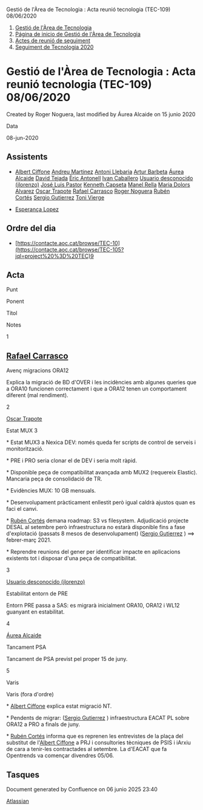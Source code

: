 Gestió de l'Àrea de Tecnologia : Acta reunió tecnologia (TEC-109) 08/06/2020  

1.  [Gestió de l'Àrea de Tecnologia](index.md)
2.  [Página de inicio de Gestió de l'Àrea de Tecnologia](13893786.md)
3.  [Actes de reunió de seguiment](34505308.md)
4.  [Seguiment de Tecnologia 2020](Seguiment-de-Tecnologia-2020_64979512.md)

Gestió de l'Àrea de Tecnologia : Acta reunió tecnologia (TEC-109) 08/06/2020
============================================================================

Created by Roger Noguera, last modified by Áurea Alcaide on 15 junio 2020

Data

08-jun-2020

Assistents
----------

*   [Albert Ciffone](https://confluence.aoc.cat/display/~aciffone) [Andreu Martinez](https://confluence.aoc.cat/display/~amartinez) [Antoni Llebaria](https://confluence.aoc.cat/display/~allebaria) [Artur Barbeta](https://confluence.aoc.cat/display/~abarbeta) [Áurea Alcaide](https://confluence.aoc.cat/display/~aalcaide) [David Tejada](https://confluence.aoc.cat/display/~dtejada) [Èric Antonell](https://confluence.aoc.cat/display/~eantonell) [Ivan Caballero](https://confluence.aoc.cat/display/~icaballero) [Usuario desconocido (jlorenzo)](https://confluence.aoc.cat/display/~jlorenzo) [José Luis Pastor](https://confluence.aoc.cat/display/~jlpastor) [Kenneth Capseta](https://confluence.aoc.cat/display/~kcapseta) [Manel Rella](https://confluence.aoc.cat/display/~mrella) [Maria Dolors Alvarez](https://confluence.aoc.cat/display/~mdalvarez) [Oscar Trapote](https://confluence.aoc.cat/display/~otrapote) [Rafael Carrasco](https://confluence.aoc.cat/display/~rcarrasco) [Roger Noguera](https://confluence.aoc.cat/display/~rnoguera) [Rubén Cortés](https://confluence.aoc.cat/display/~rcortes) [Sergio Gutierrez](https://confluence.aoc.cat/display/~sgutierrez) [Toni Vierge](https://confluence.aoc.cat/display/~tvierge)
    
*   [Esperança Lopez](https://confluence.aoc.cat/display/~elopez)
    

Ordre del dia
-------------

*   [https://contacte.aoc.cat/browse/TEC-10](https://contacte.aoc.cat/browse/TEC-105?jql=project%20%3D%20TEC)9  
    

Acta
----

Punt

Ponent

Títol

Notes

1

[Rafael Carrasco](https://confluence.aoc.cat/display/~rcarrasco)
----------------------------------------------------------------

Avenç migracions ORA12

Explica la migració de BD d'OVER i les incidències amb algunes queries que a ORA10 funcionen correctament i que a ORA12 tenen un comportament diferent (mal rendiment).

  

2

[Oscar Trapote](https://confluence.aoc.cat/display/~otrapote)

Estat MUX 3

\* Estat MUX3 a Nexica DEV: només queda fer scripts de control de serveis i monitorització.

\* PRE i PRO seria clonar el de DEV i seria molt ràpid.

\* Disponible peça de compatibilitat avançada amb MUX2 (requereix Elastic). Mancaria peça de consolidació de TR.

\* Evidències MUX: 10 GB mensuals.

\* Desenvolupament pràcticament enllestit però igual caldrà ajustos quan es faci el canvi.

\* [Rubén Cortés](https://confluence.aoc.cat/display/~rcortes) demana roadmap: S3 vs filesystem. Adjudicació projecte DESAL al setembre però infraestructura no estarà disponible fins a fase d'explotació (passats 8 mesos de desenvolupament) ([Sergio Gutierrez](https://confluence.aoc.cat/display/~sgutierrez) ) ==> febrer-març 2021.

\* Reprendre reunions del gener per identificar impacte en aplicacions existents tot i disposar d'una peça de compatibilitat.

  

3

[Usuario desconocido (jlorenzo)](https://confluence.aoc.cat/display/~jlorenzo)

Estabilitat entorn de PRE

Entorn PRE passa a SAS: es migrarà inicialment ORA10, ORA12 i WL12 guanyant en estabilitat.

  

4

[Áurea Alcaide](https://confluence.aoc.cat/display/~aalcaide)

Tancament PSA

Tancament de PSA previst pel proper 15 de juny.

  

5

Varis

Varis (fora d'ordre)

\* [Albert Ciffone](https://confluence.aoc.cat/display/~aciffone) explica estat migració NT.

\* Pendents de migrar: ([Sergio Gutierrez](https://confluence.aoc.cat/display/~sgutierrez) ) infraestructura EACAT PL sobre ORA12 a PRO a finals de juny.

\* [Rubén Cortés](https://confluence.aoc.cat/display/~rcortes) informa que es reprenen les entrevistes de la plaça del substitut de l'[Albert Ciffone](https://confluence.aoc.cat/display/~aciffone) a PRJ i consultories tècniques de PSIS i iArxiu de cara a tenir-les contractades al setembre. La d'EACAT que fa Opentrends va començar divendres 05/06.

  

Tasques
-------

Document generated by Confluence on 06 junio 2025 23:40

[Atlassian](http://www.atlassian.com/)